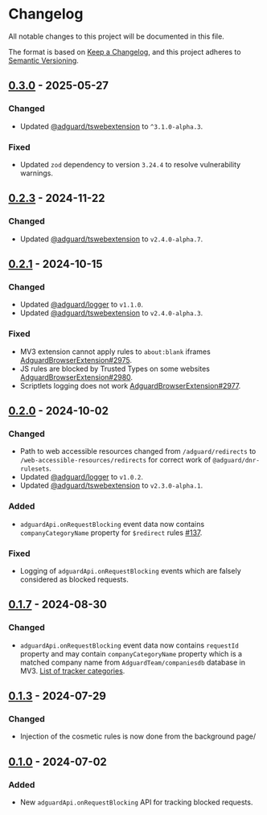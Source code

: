 # Changelog

All notable changes to this project will be documented in this file.

The format is based on [Keep a Changelog](https://keepachangelog.com/en/1.0.0/),
and this project adheres to [Semantic Versioning](https://semver.org/spec/v2.0.0.html).

## [0.3.0] - 2025-05-27

### Changed

- Updated [@adguard/tswebextension] to `^3.1.0-alpha.3`.

### Fixed

- Updated `zod` dependency to version `3.24.4` to resolve vulnerability warnings.

[0.3.0]: https://github.com/AdguardTeam/tsurlfilter/releases/tag/adguard-api-mv3-v0.3.0

## [0.2.3] - 2024-11-22

### Changed

- Updated [@adguard/tswebextension] to `v2.4.0-alpha.7`.

[0.2.3]: https://github.com/AdguardTeam/tsurlfilter/releases/tag/adguard-api-mv3-v0.2.3

## [0.2.1] - 2024-10-15

### Changed

- Updated [@adguard/logger] to `v1.1.0`.
- Updated [@adguard/tswebextension] to `v2.4.0-alpha.3`.

### Fixed

- MV3 extension cannot apply rules to `about:blank` iframes [AdguardBrowserExtension#2975].
- JS rules are blocked by Trusted Types on some websites [AdguardBrowserExtension#2980].
- Scriptlets logging does not work [AdguardBrowserExtension#2977].

[AdguardBrowserExtension#2975]: https://github.com/AdguardTeam/AdguardBrowserExtension/issues/2975
[AdguardBrowserExtension#2977]: https://github.com/AdguardTeam/AdguardBrowserExtension/issues/2977
[AdguardBrowserExtension#2980]: https://github.com/AdguardTeam/AdguardBrowserExtension/issues/2980

[0.2.1]: https://github.com/AdguardTeam/tsurlfilter/releases/tag/adguard-api-mv3-v0.2.1

## [0.2.0] - 2024-10-02

### Changed

- Path to web accessible resources changed from `/adguard/redirects` to
  `/web-accessible-resources/redirects` for correct work of `@adguard/dnr-rulesets`.
- Updated [@adguard/logger] to `v1.0.2`.
- Updated [@adguard/tswebextension] to `v2.3.0-alpha.1`.

### Added

- `adguardApi.onRequestBlocking` event data now contains `companyCategoryName` property for `$redirect` rules [#137].

### Fixed

- Logging of `adguardApi.onRequestBlocking` events which are falsely considered as blocked requests.

[#137]: https://github.com/AdguardTeam/tsurlfilter/issues/137

[0.2.0]: https://github.com/AdguardTeam/tsurlfilter/releases/tag/adguard-api-mv3-v0.2.0

## [0.1.7] - 2024-08-30

### Changed

- `adguardApi.onRequestBlocking` event data now contains `requestId` property
  and may contain `companyCategoryName` property which is a matched company name
  from `AdguardTeam/companiesdb` database in MV3.
  [List of tracker categories].

[List of tracker categories]: https://github.com/AdguardTeam/companiesdb/blob/main/README.md#tracker-categories
[0.1.7]: https://github.com/AdguardTeam/tsurlfilter/releases/tag/adguard-api-mv3-v0.1.7

## [0.1.3] - 2024-07-29

### Changed

- Injection of the cosmetic rules is now done from the background page/

[0.1.3]: https://github.com/AdguardTeam/tsurlfilter/releases/tag/adguard-api-mv3-v0.1.3

## [0.1.0] - 2024-07-02

### Added

- New `adguardApi.onRequestBlocking` API for tracking blocked requests.

[0.1.0]: https://github.com/AdguardTeam/tsurlfilter/releases/tag/adguard-api-mv3-v0.1.0
[@adguard/logger]: ../logger/CHANGELOG.md
[@adguard/tswebextension]: ../tswebextension/CHANGELOG.md
